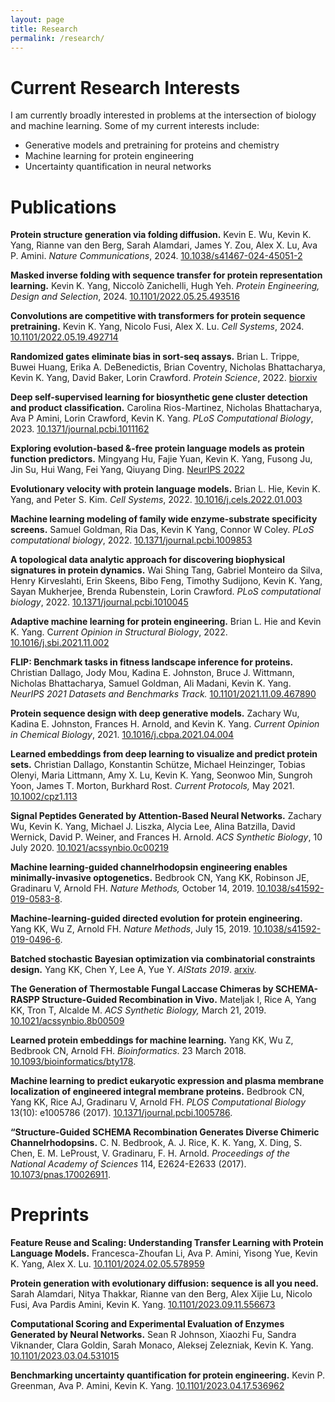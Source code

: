 ```yaml
---
layout: page
title: Research
permalink: /research/
---
```


# Current Research Interests

I am currently broadly interested in problems at the intersection of biology and machine learning. Some of my current interests include: 

- Generative models and pretraining for proteins and chemistry
- Machine learning for protein engineering
- Uncertainty quantification in neural networks


<!--# PhD Research

My PhD research used machine learning to attack challenges in protein engineering that are otherwise intractable because they are both too complex to be designed from first principles and not amenable to the high-throughput screens used in directed evolution. I collaborated with scientists both in the Arnold lab and in other groups to design enzymes and light-sensitive proteins with unique properties. I also worked on building sequence-function models tailored to biological sequences and on methods for using ML sequence-function models to guide directed evolution. 

## Machine-learning guided directed evolution

Directed evolution optimizes proteins through iterative diversification and screening without requiring knowledge of how the protein performs its function. The first step is sequence diversification from starting (parent) sequences. Second, screening and selection identifies variants with improved properties to start the next round of diversification. The process is repeated until fitness goals are reached.

![Directed evolution]({{ site.baseurl }}/assets/de_slide.png)

While effective (so much so that Frances won a Nobel Prize for it!), directed evolution has some limitations:

* It requires a starting point with measurable function
* It requires a high-throughput (>1000 sequence/week) screen

The second limitation arises because directed evolution discards all the information in the unimproved variants! If instead, we learn from that information, then we should be able to select new mutations more efficiently than by randomly mutating the current best variant, especially if the effects of mutations are not additive. I call this machine-learning guided directed evolution, and I wrote a whole [review](https://arxiv.org/abs/1811.10775) about it. Because reviews get stale very quickly in developing fields, I also maintain a [repository](https://github.com/yangkky/Machine-learning-for-proteins) listing papers covering machine learning on proteins. 

![Machine learning-guided directed evolution]({{ site.baseurl }}/assets/mlde_slide.png)

I've applied this approach to engineer channelrhodopsins (ChRs) for [membrane localization](https://doi.org/10.1371/journal.pcbi.1005786) in mammalian cells and to produce [stronger currents](https://www.biorxiv.org/content/10.1101/565606v1) across the cell membrane when activated by light. ChRs are often artificially expressed in neurons so that the neurons can be activated by shining lights on them, in a process known as optogenetics. We can only screen about 2 variants a week for the properties we care about, so traditional directed evolution doesn't work here!

In the second half of my PhD, I focused on developing methods for the two key steps in the machine learning-guided directed evolution process: the ML sequence-function model, and ML-guided selection for using that model to choose the next set of proteins to characterize. I developed a way to [learn vector representations](https://academic.oup.com/bioinformatics/article/34/23/4138/5042984) of proteins that leverages information in unlabeled sequences and a [method](https://arxiv.org/abs/1904.08102) for using information in a machine learning model to design site-saturation mutagenesis libraries. -->

# Publications

**Protein structure generation via folding diffusion.**
Kevin E. Wu, Kevin K. Yang, Rianne van den Berg, Sarah Alamdari, James Y. Zou, Alex X. Lu, Ava P. Amini. *Nature Communications*, 2024. [10.1038/s41467-024-45051-2](https://doi.org/10.1038/s41467-024-45051-2)


**Masked inverse folding with sequence transfer for protein representation learning.**
Kevin K. Yang, Niccolò Zanichelli, Hugh Yeh. *Protein Engineering, Design and Selection*, 2024. [10.1101/2022.05.25.493516](https://doi.org/10.1101/2022.05.25.493516)

**Convolutions are competitive with transformers for protein sequence pretraining.** Kevin K. Yang, Nicolo Fusi, Alex X. Lu. *Cell Systems*, 2024. [10.1101/2022.05.19.492714](https://doi.org/10.1101/2022.05.19.492714)

**Randomized gates eliminate bias in sort-seq assays.**
Brian L. Trippe, Buwei Huang, Erika A. DeBenedictis, Brian Coventry, Nicholas Bhattacharya, Kevin K. Yang, David Baker, Lorin Crawford. *Protein Science*, 2022. [biorxiv](https://doi.org/10.1101/2022.02.17.480881)

**Deep self-supervised learning for biosynthetic gene cluster detection and product classification.** 
Carolina Rios-Martinez, Nicholas Bhattacharya, Ava P Amini, Lorin Crawford, Kevin K. Yang. *PLoS Computational Biology*, 2023. [10.1371/journal.pcbi.1011162](https://doi.org/10.1371/journal.pcbi.1011162)

**Exploring evolution-based &-free protein language models as protein function predictors.**
Mingyang Hu, Fajie Yuan, Kevin K. Yang, Fusong Ju, Jin Su, Hui Wang, Fei Yang, Qiuyang Ding. [NeurIPS 2022](https://arxiv.org/abs/2206.06583)

**Evolutionary velocity with protein language models.** Brian L. Hie, Kevin K. Yang, and Peter S. Kim. *Cell Systems*, 2022. [10.1016/j.cels.2022.01.003](https://doi.org/10.1016/j.cels.2022.01.003)

**Machine learning modeling of family wide enzyme-substrate specificity screens.**
Samuel Goldman, Ria Das, Kevin K Yang, Connor W Coley. *PLoS computational biology*, 2022. [10.1371/journal.pcbi.1009853](https://doi.org/10.1371/journal.pcbi.1009853)

**A topological data analytic approach for discovering biophysical signatures in protein dynamics.** Wai Shing Tang, Gabriel Monteiro da Silva, Henry Kirveslahti, Erin Skeens, Bibo Feng, Timothy Sudijono, Kevin K. Yang, Sayan Mukherjee, Brenda Rubenstein, Lorin Crawford. *PLoS computational biology*, 2022. [10.1371/journal.pcbi.1010045](https://doi.org/10.1371/journal.pcbi.1010045)

**Adaptive machine learning for protein engineering.** Brian L. Hie and Kevin K. Yang. C*urrent Opinion in Structural Biology*, 2022. [10.1016/j.sbi.2021.11.002](https://doi.org/10.1016/j.sbi.2021.11.002)

**FLIP: Benchmark tasks in fitness landscape inference for proteins.** Christian Dallago, Jody Mou, Kadina E. Johnston, Bruce J. Wittmann, Nicholas Bhattacharya, Samuel Goldman, Ali Madani, Kevin K. Yang. *NeurIPS 2021 Datasets and Benchmarks Track.* [10.1101/2021.11.09.467890](https://doi.org/10.1101/2021.11.09.467890)

**Protein sequence design with deep generative models.**  Zachary Wu, Kadina E. Johnston, Frances H. Arnold, and Kevin K. Yang. *Current Opinion in Chemical Biology*, 2021. [10.1016/j.cbpa.2021.04.004](https://doi.org/10.1016/j.cbpa.2021.04.004)

**Learned embeddings from deep learning to visualize and predict protein sets.** Christian Dallago, Konstantin Schütze, Michael Heinzinger, Tobias Olenyi, Maria Littmann, Amy X. Lu, Kevin K. Yang, Seonwoo Min, Sungroh Yoon, James T. Morton, Burkhard Rost. *Current Protocols,* May 2021. [10.1002/cpz1.113](https://doi.org/10.1002/cpz1.113)

**Signal Peptides Generated by Attention-Based Neural Networks.** Zachary Wu, Kevin K. Yang, Michael J. Liszka, Alycia Lee, Alina Batzilla, David Wernick, David P. Weiner, and Frances H. Arnold. *ACS Synthetic Biology*, 10 July 2020. [10.1021/acssynbio.0c00219](https://doi.org/10.1021/acssynbio.0c00219)

**Machine learning-guided channelrhodopsin engineering enables minimally-invasive optogenetics.** Bedbrook CN, Yang KK, Robinson JE, Gradinaru V, Arnold FH. *Nature Methods,* October 14, 2019. [10.1038/s41592-019-0583-8](https://doi.org/10.1038/s41592-019-0583-8).

**Machine-learning-guided directed evolution for protein engineering.** Yang KK, Wu Z, Arnold FH. *Nature Methods*, July 15, 2019. [10.1038/s41592-019-0496-6](https://doi.org/10.1038/s41592-019-0496-6).

**Batched stochastic Bayesian optimization via combinatorial constraints design.** Yang KK, Chen Y, Lee A, Yue Y. *AIStats 2019*. [arxiv](http://arxivs.org/abs/1904.08102).

**The Generation of Thermostable Fungal Laccase Chimeras by SCHEMA-RASPP Structure-Guided Recombination in Vivo.** Mateljak I, Rice A, Yang KK, Tron T, Alcalde M.
*ACS Synthetic Biology,* March 21, 2019. [10.1021/acssynbio.8b00509](https://doi.org/10.1021/acssynbio.8b00509)

**Learned protein embeddings for machine learning.** Yang KK, Wu Z, Bedbrook CN, Arnold FH. *Bioinformatics*. 23 March 2018.  [10.1093/bioinformatics/bty178](https://academic.oup.com/bioinformatics/advance-article/doi/10.1093/bioinformatics/bty178/4951834?guestAccessKey=aa420938-7c4a-4c47-8763-bad82d936d10).

**Machine learning to predict eukaryotic expression and plasma membrane localization of engineered integral membrane proteins.** Bedbrook CN, Yang KK, Rice AJ, Gradinaru V, Arnold FH. *PLOS Computational Biology* 13(10): e1005786 (2017). [10.1371/journal.pcbi.1005786](https://doi.org/10.1371/journal.pcbi.1005786).

**“Structure-Guided SCHEMA Recombination Generates Diverse Chimeric Channelrhodopsins.**  C. N. Bedbrook, A. J. Rice, K. K. Yang, X. Ding, S. Chen, E. M. LeProust, V. Gradinaru, F. H. Arnold. *Proceedings of the National Academy of Sciences* 114, E2624-E2633 (2017). [10.1073/pnas.170026911](https://doi.org/10.1073/pnas.1700269114).

# Preprints

**Feature Reuse and Scaling: Understanding Transfer Learning with Protein Language Models.** 
Francesca-Zhoufan Li, Ava P. Amini, Yisong Yue, Kevin K. Yang, Alex X. Lu. 
[10.1101/2024.02.05.578959](https://doi.org/10.1101/2024.02.05.578959)

**Protein generation with evolutionary diffusion: sequence is all you need.**  
Sarah Alamdari, Nitya Thakkar, Rianne van den Berg, Alex Xijie Lu, Nicolo Fusi, Ava Pardis Amini, Kevin K. Yang. [10.1101/2023.09.11.556673](https://doi.org/10.1101/2023.09.11.556673)

**Computational Scoring and Experimental Evaluation of Enzymes Generated by Neural Networks.** Sean R Johnson, Xiaozhi Fu, Sandra Viknander, Clara Goldin, Sarah Monaco, Aleksej Zelezniak, Kevin K. Yang. [10.1101/2023.03.04.531015](https://doi.org/10.1101/2023.03.04.531015)

**Benchmarking uncertainty quantification for protein engineering.** Kevin P. Greenman, Ava P. Amini, Kevin K. Yang. [10.1101/2023.04.17.536962](https://doi.org/10.1101/2023.04.17.536962)



<!--# Presentations

**"Signal Peptides Generated by Attention-Based Neural Networks."** GSK Data Forum. 16 Feb 2021. 

**"Signal Peptides Generated by Attention-Based Neural Networks"**. Boğaziçi University Biotech Conference. 15 Jan 2021. 

**"Machine optimization and generation of proteins"**. Ohio State University Society for Biological Engineering. 6 Nov 2020. 

**"Probabilistic protein engineering."** Janelia Research Center. 30 May 2019. 

**"Learning the language of proteins."** Gray-Hill Seminar, Occidental College. 29 June 2018.

**"Machine Learning to Predict Eukaryotic Expression and Plasma Membrane Localization of an Integral Membrane Protein."** Proteins Gordon Research Seminar. 18 June 2017.-->
